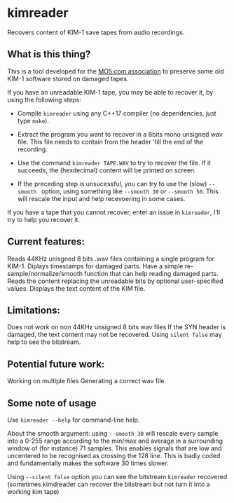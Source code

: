 # kimreader
Recovers content of KIM-1 save tapes from audio recordings.


## What is this thing?

This is a tool developed for the [MO5.com association](https://mo5.com/site/) to preserve some old KIM-1 software stored on damaged tapes.

If you have an unreadable KIM-1 tape, you may be able to recover it, by using the following steps:

* Compile ``kimreader`` using any C++17 compiler (no dependencies, just type ``make``).

* Extract the program you want to recover in a 8bits mono unsigned wav file. This file needs to contain from the header 'till the end of the recording.

* Use the command ``kimreader TAPE.WAV`` to try to recover the file. If it succeeds, the (hexdecimal) content will be printed on screen.

* If the preceding step is unsucessful, you can try to use the (slow) ``--smooth `` option, using something like ``--smooth 30`` or ``--smooth 50``. This will rescale the input and help recevoering in some cases.

If you have a tape that you cannot recover, enter an issue in ``kimreader``, I'll try to help you recover it.

## Current features:

Reads 44KHz unisgned 8 bits .wav files containing a single program for KIM-1.
Diplays timestamps for damaged parts.
Have  a simple re-sample/normalize/smooth function that can help reading damaged parts.
Reads the content replacing the unreadable bits by optional user-specified values.
Displays the text content of the KIM file.

## Limitations:

Does not work on non 44KHz unsigned 8 bits wav files
If the SYN header is damaged, the text content may not be recovered. Using ``silent false`` may help to see the bitstream.

## Potential future work:

Working on multiple files
Generating a correct wav file.

## Some note of usage

Use ``kimreader --help`` for command-line help.

About the smooth argument: using ``--smooth 30`` will rescale every sample into a 0-255 range according to the min/max and average in a surrounding window of (for instance) 71 samples. This enables signals that are low and uncentered to be recognised as crossing the 128 line. This is badly coded and fundamentally makes the software 30 times slower.

Using ``--silent false`` option you can see the bitstream ``kimreader`` recovered (sometimes kimdreader can recover the bitstream but not turn it into a working kim tape)
